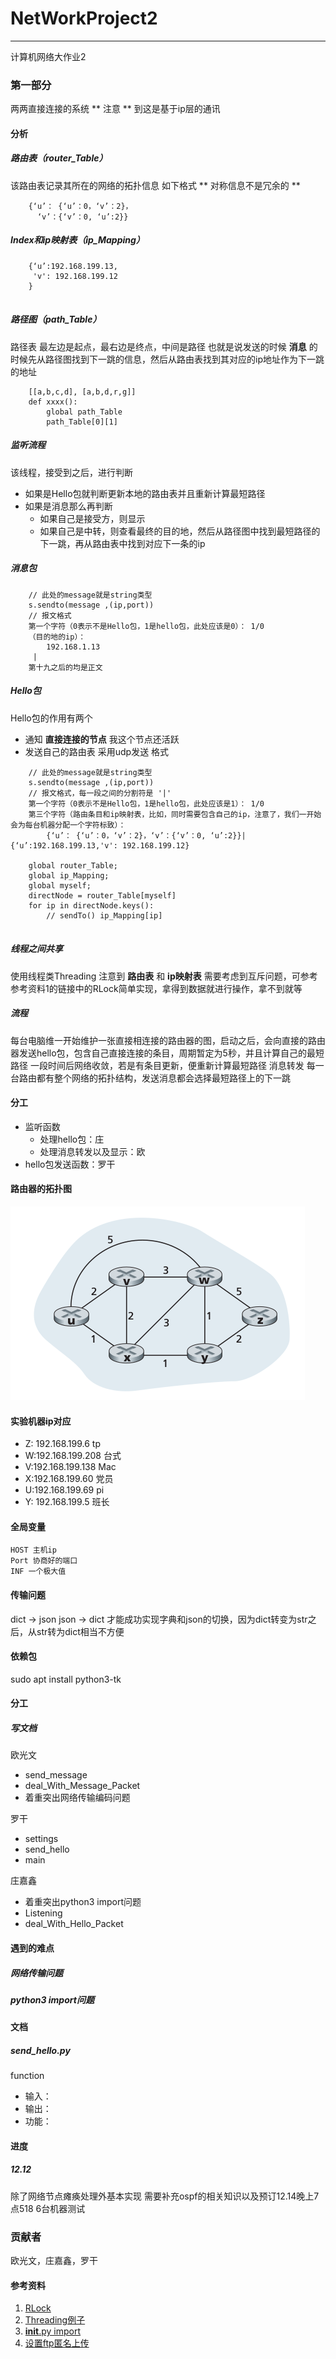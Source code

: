 # NetWorkProject2
***

计算机网络大作业2

### 第一部分
两两直接连接的系统
** 注意 ** 到这是基于ip层的通讯

#### 分析
##### 路由表（router_Table）
该路由表记录其所在的网络的拓扑信息
如下格式
** 对称信息不是冗余的 **

```
	{‘u’： {‘u’：0，‘v’：2}，
	  ‘v’：{‘v’：0, ‘u’:2}}

```

##### Index和ip映射表（ip_Mapping）

```
	{‘u’:192.168.199.13,
	 'v': 192.168.199.12
	}
	
```

##### 路径图（path_Table）
路径表
最左边是起点，最右边是终点，中间是路径
也就是说发送的时候 **消息** 的时候先从路径图找到下一跳的信息，然后从路由表找到其对应的ip地址作为下一跳的地址

```
	[[a,b,c,d], [a,b,d,r,g]]	
	def xxxx():
	    global path_Table
	    path_Table[0][1]
```

##### 监听流程
该线程，接受到之后，进行判断
* 如果是Hello包就判断更新本地的路由表并且重新计算最短路径
* 如果是消息那么再判断
	* 如果自己是接受方，则显示 
	* 如果自己是中转，则查看最终的目的地，然后从路径图中找到最短路径的下一跳，再从路由表中找到对应下一条的ip
	
##### 消息包

```
	// 此处的message就是string类型
	s.sendto(message ,(ip,port))
	// 报文格式
	第一个字符（0表示不是Hello包，1是hello包，此处应该是0）： 1/0 
	（目的地的ip）：
		192.168.1.13
	 |
	第十九之后的均是正文

```

##### Hello包
Hello包的作用有两个
* 通知 **直接连接的节点** 我这个节点还活跃
* 发送自己的路由表
采用udp发送
格式

```
	// 此处的message就是string类型
	s.sendto(message ,(ip,port))
	// 报文格式，每一段之间的分割符是 '|'
	第一个字符（0表示不是Hello包，1是hello包，此处应该是1）： 1/0 
	第三个字符（路由条目和ip映射表，比如，同时需要包含自己的ip，注意了，我们一开始会为每台机器分配一个字符标致）：
		{‘u’： {‘u’：0，‘v’：2}，‘v’：{‘v’：0, ‘u’:2}}|{‘u’:192.168.199.13,'v': 192.168.199.12}
		
	global router_Table;
	global ip_Mapping;
	global myself;
	directNode = router_Table[myself]
	for ip in directNode.keys():
	 	// sendTo() ip_Mapping[ip]
		
```

##### 线程之间共享
使用线程类Threading
注意到 **路由表**  和 **ip映射表** 需要考虑到互斥问题，可参考参考资料1的链接中的RLock简单实现，拿得到数据就进行操作，拿不到就等

##### 流程
每台电脑维一开始维护一张直接相连接的路由器的图，启动之后，会向直接的路由器发送hello包，包含自己直接连接的条目，周期暂定为5秒，并且计算自己的最短路径
一段时间后网络收敛，若是有条目更新，便重新计算最短路径
消息转发
每一台路由都有整个网络的拓扑结构，发送消息都会选择最短路径上的下一跳

#### 分工
* 监听函数
	* 处理hello包：庄
	* 处理消息转发以及显示：欧
* hello包发送函数：罗干

#### 路由器的拓扑图
![](./image/router.png)

#### 实验机器ip对应
* Z: 192.168.199.6 tp
* W:192.168.199.208 台式
* V:192.168.199.138 Mac
* X:192.168.199.60 党员
* U:192.168.199.69 pi
* Y: 192.168.199.5 班长

#### 全局变量
```
HOST 主机ip
Port 协商好的端口
INF 一个极大值

```

#### 传输问题
dict -> json
json -> dict
才能成功实现字典和json的切换，因为dict转变为str之后，从str转为dict相当不方便

#### 依赖包
sudo apt install python3-tk

#### 分工
##### 写文档
欧光文

* send_message
* deal_With_Message_Packet
* 着重突出网络传输编码问题

罗干

* settings
* send_hello
* main

庄嘉鑫

* 着重突出python3 import问题
* Listening
* deal_With_Hello_Packet

#### 遇到的难点
##### 网络传输问题
##### python3 import问题

#### 文档
##### send_hello.py
function
* 输入：
* 输出：
* 功能：


#### 进度
##### 12.12
除了网络节点瘫痪处理外基本实现
需要补充ospf的相关知识以及预订12.14晚上7点518 6台机器测试

### 贡献者
欧光文，庄嘉鑫，罗干

#### 参考资料
1. [RLock](https://harveyqing.gitbooks.io/python-read-and-write/content/python_advance/python_thread_sync.html)
2. [Threading例子](http://www.ourunix.org/post/206.html)
3. [__init__.py import](http://blog.sina.com.cn/s/blog_615c388d01017b5o.html)
4. [设置ftp匿名上传](http://www.cnblogs.com/cocoajin/p/3761414.html)